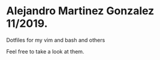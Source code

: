 Alejandro Martinez Gonzalez 11/2019.
====================================
Dotfiles for my vim and bash and others

Feel free to take a look at them.
